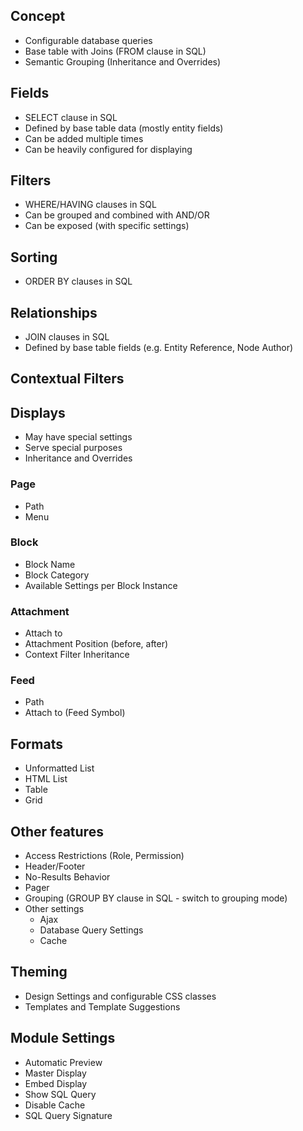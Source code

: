 ## Concept
- Configurable database queries
- Base table with Joins (FROM clause in SQL)
- Semantic Grouping (Inheritance and Overrides)

## Fields

- SELECT clause in SQL
- Defined by base table data (mostly entity fields)
- Can be added multiple times
- Can be heavily configured for displaying

## Filters

- WHERE/HAVING clauses in SQL
- Can be grouped and combined with AND/OR
- Can be exposed (with specific settings)

## Sorting

- ORDER BY clauses in SQL

## Relationships

- JOIN clauses in SQL
- Defined by base table fields (e.g. Entity Reference, Node Author)

## Contextual Filters

## Displays

- May have special settings
- Serve special purposes
- Inheritance and Overrides

### Page

- Path
- Menu

### Block

- Block Name
- Block Category
- Available Settings per Block Instance

### Attachment

- Attach to
- Attachment Position (before, after)
- Context Filter Inheritance

### Feed

- Path
- Attach to (Feed Symbol)

## Formats

- Unformatted List
- HTML List
- Table
- Grid

## Other features

- Access Restrictions (Role, Permission)
- Header/Footer
- No-Results Behavior
- Pager
- Grouping (GROUP BY clause in SQL - switch to grouping mode)
- Other settings
    - Ajax
    - Database Query Settings
    - Cache

## Theming

- Design Settings and configurable CSS classes
- Templates and Template Suggestions

## Module Settings

- Automatic Preview
- Master Display
- Embed Display
- Show SQL Query
- Disable Cache
- SQL Query Signature
